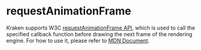 # requestAnimationFrame

Kraken supports W3C [requestAnimationFrame API](https://www.w3.org/TR/animation-timing/#dom-windowanimationtiming-requestanimationframe), which is used to call the specified callback function before drawing the next frame of the rendering engine. For how to use it, please refer to [MDN Document](https://developer.mozilla.org/zh-CN/docs/Web/API/Window/requestAnimationFrame).
